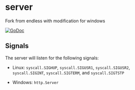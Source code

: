 # server

Fork from endless with modification for windows

[![GoDoc](https://godoc.org/github.com/fvbock/endless?status.svg)](https://godoc.org/github.com/fvbock/endless)


## Signals

The server will listen for the following signals: 
- Linux:
`syscall.SIGHUP`, `syscall.SIGUSR1`, `syscall.SIGUSR2`, `syscall.SIGINT`, `syscall.SIGTERM`, and `syscall.SIGTSTP`

- Windows:
`http.Server`